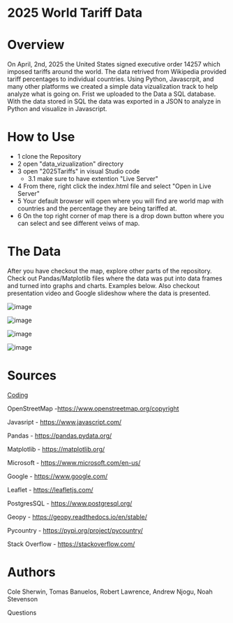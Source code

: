 # 2025 World Tariff Data

# Overview

On April, 2nd, 2025 the United States signed executive order 14257 which imposed tariffs around the world. The data retrived from Wikipedia provided tariff percentages to individual countries. Using Python, Javascrpit, and many other platforms we created a simple data vizualization track to help analyze what is going on. 
Frist we uploaded to the Data a SQL database. With the data stored in SQL the data was exported in a JSON to analyze in Python and visualize in Javascript.

# How to Use

* 1 clone the Repository 
* 2 open "data_vizualization" directory
* 3 open "2025Tariffs" in visual Studio code
  * 3.1 make sure to have extention "Live Server" 
* 4 From there, right click the index.html file and select "Open in Live Server"
* 5 Your default browser will open where you will find are world map with countries and the percentage they are being tariffed at.
* 6 On the top right corner of map there is a drop down button where you can select and see different veiws of map.
     
# The Data

After you have checkout the map, explore other parts of the repository. Check out Pandas/Matplotlib files where the data was put into data frames and turned into graphs and charts. Examples below. Also checkout presentation video and Google slideshow where the data is presented. 

![image](https://github.com/user-attachments/assets/c0f4fbd3-4442-417e-85d4-4559abe80c53)

![image](https://github.com/user-attachments/assets/2ee9a509-cdc4-47ae-92c0-f8934ef4a3cd)

![image](https://github.com/user-attachments/assets/6ce17f23-fd70-4aae-9565-71703542d5d7)

![image](https://github.com/user-attachments/assets/5af732d0-7db3-49fc-9727-29431d21dbd2)

# Sources

<ins>Coding</ins>

OpenStreetMap -https://www.openstreetmap.org/copyright

Javasript - https://www.javascript.com/

Pandas - https://pandas.pydata.org/

Matplotlib - https://matplotlib.org/

Microsoft - https://www.microsoft.com/en-us/

Google - https://www.google.com/

Leaflet - https://leafletjs.com/

PostgresSQL - https://www.postgresql.org/

Geopy - https://geopy.readthedocs.io/en/stable/

Pycountry - https://pypi.org/project/pycountry/

Stack Overflow - https://stackoverflow.com/

# Authors 
Cole Sherwin, Tomas Banuelos, Robert Lawrence, Andrew Njogu, Noah Stevenson










Questions

